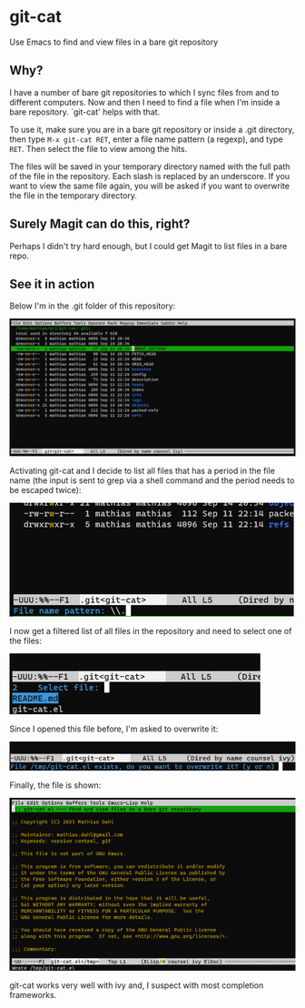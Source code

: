 # git-cat

Use Emacs to find and view files in a bare git repository

## Why?

I have a number of bare git repositories to which I sync files from
and to different computers.  Now and then I need to find a file
when I'm inside a bare repository.  `git-cat' helps with that.

To use it, make sure you are in a bare git repository or inside a
.git directory, then type ```M-x git-cat RET```, enter a file name
pattern (a regexp), and type ```RET```.  Then select the file to view
among the hits.

The files will be saved in your temporary directory named with the
full path of the file in the repository.  Each slash is replaced by
an underscore.  If you want to view the same file again, you will be
asked if you want to overwrite the file in the temporary directory.

## Surely Magit can do this, right?

Perhaps I didn't try hard enough, but I could get Magit to list files
in a bare repo.

## See it in action

Below I'm in the .git folder of this repository:

![git folder](git-cat-4.png "In .git folder, git-cat activated")

Activating git-cat and I decide to list all files that has a period
in the file name (the input is sent to grep via a shell command and
the period needs to be escaped twice):

![select file](git-cat-3.png "Select file from list")

I now get a filtered list of all files in the repository and need to
select one of the files:

![select file](git-cat-2.png "Select file from list")

Since I opened this file before, I'm asked to overwrite it:

![git-cat ask to overwrite](git-cat-1.png "Ask to overwrite")

Finally, the file is shown:

![file shown](git-cat-5.png "File shown")

git-cat works very well with ivy and, I suspect with most completion
frameworks.


